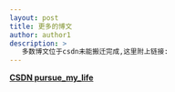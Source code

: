 ```yaml
--- 
layout: post
title: 更多的博文
author: author1
description: >
   多数博文位于csdn未能搬迁完成,这里附上链接:
---
```



[**CSDN pursue_my_life**][adress] 

[adress]:https://blog.csdn.net/pursue_my_life/


